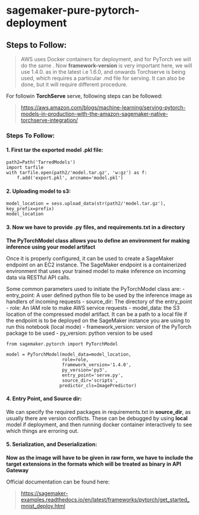 # sagemaker-pure-pytorch-deployment

## Steps to Follow:



> AWS uses Docker containers for deployment, and for PyTorch we will do the same . Now **framework-version** is very important here, we will use 1.4.0. as 
> in the latest i.e 1.6.0, and onwards Torchserve is being used, which requires a particular .md file for serving. It can also be done, but it will require different procedure.


For followin **TorchServe** serve, following steps can be followed:
> https://aws.amazon.com/blogs/machine-learning/serving-pytorch-models-in-production-with-the-amazon-sagemaker-native-torchserve-integration/


### Steps To Follow:

#### 1.  First tar the exported model .pkl file:
```
path2=Path('TarredModels')
import tarfile
with tarfile.open(path2/'model.tar.gz', 'w:gz') as f:
    f.add('export.pkl', arcname='model.pkl')
```

#### 2. Uploading model to s3:
```
model_location = sess.upload_data(str(path2/'model.tar.gz'), key_prefix=prefix)
model_location
```

#### 3. Now we have to provide .py files, and requirements.txt in a directory

**The PyTorchModel class allows you to define an environment for making inference using your model artifact**

Once it is properly configured, it can be used to create a SageMaker endpoint on an EC2 instance. The SageMaker endpoint is a containerized environment that uses your trained model to make inference on incoming data via RESTful API calls.

Some common parameters used to initiate the PyTorchModel class are: - entry_point: A user defined python file to be used by the inference image as handlers of incoming requests - source_dir: The directory of the entry_point - role: An IAM role to make AWS service requests - model_data: the S3 location of the compressed model artifact. It can be a path to a local file if the endpoint is to be deployed on the SageMaker instance you are using to run this notebook (local mode) - framework_version: version of the PyTorch package to be used - py_version: python version to be used


```
from sagemaker.pytorch import PyTorchModel

model = PyTorchModel(model_data=model_location,
                     role=role,
                     framework_version='1.4.0',
                     py_version='py3',
                     entry_point='serve.py', 
                     source_dir='scripts',
                    predictor_cls=ImagePredictor)
```


#### 4. Entry Point, and Source dir:
We can specify the required packages in requirements.txt in **source_dir**, as usually there are version conflicts. These can be debugged by using **local** model if deployment, and then running docker container interactively to see which things are erroring out.


#### 5. Serialization, and Deserialization:

**Now as the image will have to be given in raw form, we have to include the target extensions in the formats which will be treated as binary in API Gateway**


Official documentation can be found here:
> https://sagemaker-examples.readthedocs.io/en/latest/frameworks/pytorch/get_started_mnist_deploy.html
